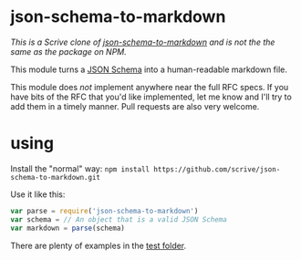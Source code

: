 # json-schema-to-markdown

*This is a Scrive clone of [json-schema-to-markdown](https://github.com/saibotsivad/json-schema-to-markdown) and is not the the same as the package on NPM.*

This module turns a [JSON Schema](http://json-schema.org/) into a
human-readable markdown file.

This module does *not* implement anywhere near the full RFC specs.
If you have bits of the RFC that you'd like implemented, let me
know and I'll try to add them in a timely manner. Pull requests
are also very welcome.

# using

Install the "normal" way: `npm install
https://github.com/scrive/json-schema-to-markdown.git`

Use it like this:

```js
var parse = require('json-schema-to-markdown')
var schema = // An object that is a valid JSON Schema
var markdown = parse(schema)
```

There are plenty of examples in the [test folder](./test).